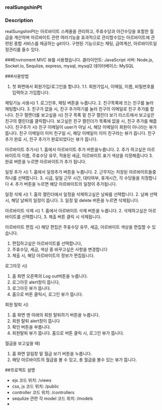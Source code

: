 ### realSungshinPt

### Description
realSungshinPt는 아르바이트 스케줄을 관리하고, 주휴수당과 야간수당을 포함한 월급을 계산하며 아르바이트 관련 여러기능을 효과적으로 관리할수있는 아르바이트에 관련된 종합 서비스를 제공하는 git이다.
구현된 기능으로는 채팅, 급여계산, 아르바이트일정관리를 들수 있다.

###Enviroment
MVC 뷰를 사용했습니다.
클라이언트: JavaScript
서버: Node.js, Socket.io, Sequlize, express, mysql, mysql2
데이터베이스: MySQL

###사용방법

1. 첫 화면에서 회원가입/로그인을 합니다.
  1.1. 회원가입시, 이메일, 이름, 비밀번호를 입력하고 가입합니다.

채팅기능 사용시)
    1. 로그인후, 채팅 버튼을 누릅니다.
    2. 친구목록에 뜨는 친구를 눌러 채팅합니다.
    3. 친구가 없을 시, 친구 추가하기를 눌러 친구의 이메일로 친구 추가를 합니다.
친구 캘랜더를 보고싶을 시)
        친구 목록 밑 친구 캘린더 보기 리스트에서 보고싶은 친구의 캘린더를 클릭합니다.
        보고싶은 친구 캘린더가 목록에 없을 시, 친구 추가를 해줍니다.
    친구추가 시)
        친구 이메일이 user가 아닐 시, 해당 이메일이 회원이 아니라는 뷰가 뜹니다.
        친구 이메일이 이미 친구일 시, 해당 이메일이 이미 친구라는 뷰가 뜹니다.
        친구 추가 완료 시, 친구 추가가 완료되었다는 뷰가 뜹니다.

아르바이트 추가시)
    1. 홈에서 아르바이트 추가 버튼을누릅니다.
    2. 추가 하고싶은 아르바이트의 이름, 주휴수당 유무, 적용된 세금, 아르바이트 표기 색상을 지정해줍니다
    3. 완료 버튼을 누르면 아르바이트가 추가 됩니다.

일정 추가 시)
    1. 홈에서 일정추가 버튼을 누릅니다.
    2. 근무지는 저장된 아르바이트들중 하나를 선택합니다.
    3. 시급, 일일 근무 시간, 대타여부, 휴게시간, 각 수당들을 지정합니다
    4. 추가 버튼을 누르면 해당 아르바이트의 일정이 추가됩니다.
  
    
일정 삭제 시)
    1. 홈의 캘린더에서 일정을 삭제하고싶은 날짜를 선택합니다.
    2. 날짜 선택 시, 해당 날짜의 일정이 뜹니다. 
    3. 일정 밑 delete 버튼을 누르면 삭제됩니다.
    
아르바이트 삭제 시)
    1. 홈에서 아르바이트 삭제 버튼을 누릅니다.
    2. 삭제하고싶은 아르바이트를 선택합니다,
    3. 제출 버튼 클릭 시 삭제됩니다.
    
아르바이트 편집 시)
  해당 편집은 주휴수당 유무, 세금, 아르바이트 색상을 편집할 수 있습니다.
  1. 편집하고싶은 아르바이트를 선택합니다,
  2. 주휴수당, 세금, 색상 중 바꾸고싶은 사항을 변경합니다
  3. 제출 시, 해당 아르바이트의 정보가 편집됩니다.

로그아웃 시)
  1. 홈 화면 오른쪽의 Log out버튼을 누릅니다.
  2. 로그아웃 alert창이 뜹니다,
  3. 로그아웃 뷰가 뜹니다. 
  4. 홈으로 버튼 클릭시, 로그인 뷰가 뜹니다.


회원 탈퇴 시)
  1. 홈 화면 맨 아래의 회원 탈퇴하기 버튼을 누릅니다.
  2. 회원 탈퇴 alert창이 뜹니다
  3. 확인 버튼을 부릅니다.
  4. 회원탈퇴 뷰가 뜹니다. 홈으로 버튼 클릭 시, 로그인 뷰가 뜹니다.

월급을 보고싶을 때)
  1. 홈 화면 알림창 밑 월급 보기 버튼을 누릅니다.
  2. 해당 아르바이트의 월급을 볼 수 있고, 총 월급을 볼수 있는 뷰가 뜹니다.


##프로젝트 설명

- ejs 코드 위치: /views
- css, js 코드 위치: /public
- controller 코드 위치: /controllers
- sequlize 관련 각 model 코드 위치: /models
- 



#



